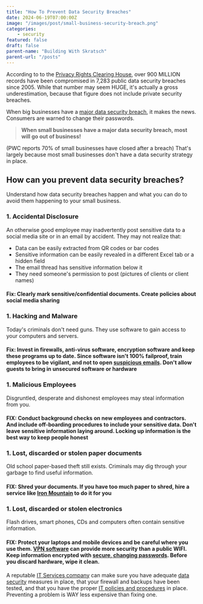 ```yaml
---
title: "How To Prevent Data Security Breaches"
date: 2024-06-19T07:00:00Z
image: "/images/post/small-business-security-breach.png"
categories:
    - security
featured: false
draft: false
parent-name: "Building With Skratsch"
parent-url: "/posts"
---
```


According to to the [Privacy Rights Clearing House](https://www.privacyrights.org/data-breaches), over 900 MILLION records have been compromised in 7,283 public data security breaches since 2005. While that number may seem HUGE, it's actually a gross underestimation, because that figure does not include private security breaches. 

When big businesses have a [major data security breach](/security/cloudflare-security-breach-password-security), it makes the news. Consumers are warned to change their passwords.

> **When small businesses have a major data security breach, most will go out of business!**

(PWC reports 70% of small businesses have closed after a breach) That's largely because most small businesses don't have a data security strategy in place.

## How can you prevent data security breaches?

Understand how data security breaches happen and what you can do to avoid them happening to your small business.

### 1. Accidental Disclosure

An otherwise good employee may inadvertently post sensitive data to a social media site or in an email by accident. They may not realize that:

- Data can be easily extracted from QR codes or bar codes
- Sensitive information can be easily revealed in a different Excel tab or a hidden field
- The email thread has sensitive information below it
- They need someone's permission to post (pictures of clients or client names)

#### Fix: Clearly mark sensitive/confidential documents. Create policies about social media sharing

### 1. Hacking and Malware

Today's criminals don't need guns. They use software to gain access to your computers and servers.

#### Fix: Invest in firewalls, anti-virus software, encryption software and keep these programs up to date. Since software isn't 100% failproof, train employees to be vigilant, and not to open [suspicious emails](/security/phishing-prevention-best-practices). Don't allow guests to bring in unsecured software or hardware

### 1. Malicious Employees

Disgruntled, desperate and dishonest employees may steal information from you.

#### FIX: Conduct background checks on new employees and contractors. And include off-boarding procedures to include your sensitive data. Don't leave sensitive information laying around. Locking up information is the best way to keep people honest

### 1. Lost, discarded or stolen paper documents

Old school paper-based theft still exists. Criminals may dig through your garbage to find useful information.

#### FIX: Shred your documents. If you have too much paper to shred, hire a service like [Iron Mountain](https://www.ironmountain.com/services/secure-shredding) to do it for you

### 1. Lost, discarded or stolen electronics

Flash drives, smart phones, CDs and computers often contain sensitive information.

#### FIX: Protect your laptops and mobile devices and be careful where you use them. [VPN software](/security/setup-small-business-vpn) can provide more security than a public WIFI. Keep information encrypted with [secure, changing passwords](/security/password-security-best-practices). Before you discard hardware, wipe it clean.

A reputable [IT Services company](/it-services) can make sure you have adequate [data security](/security/disaster-recovery-planning-lessons) measures in place, that your firewall and backups have been tested, and that you have the proper [IT policies and procedures](/consulting/it-policies-and-procedures) in place. Preventing a problem is WAY less expensive than fixing one.
